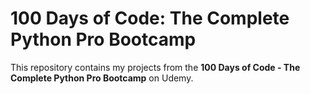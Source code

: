 # 100 Days of Code: The Complete Python Pro Bootcamp

This repository contains my projects from the **100 Days of Code - The Complete Python Pro Bootcamp** on Udemy.
